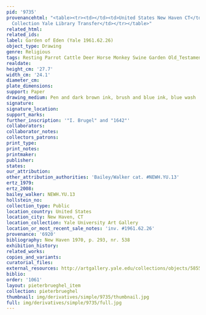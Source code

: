 ```yaml
---
pid: '9735'
provenancehtml: "<table><tr><td></td><td>United States New Haven CT</td><td>Egmont
  Collection Yale Library Transfer</td></tr></table>"
related_html:
related_ids:
label: Garden of Eden (Yale 1961.62.26)
object_type: Drawing
genre: Religious
tags: Resting Parrot Cattle Deer Horse Monkey Swine Garden Old_Testament Paradise
realdate:
height_cm: '27.7'
width_cm: '24.1'
diameter_cm:
plate_dimensions:
support: Paper
drawing_medium: Pen and dark brown ink, brush and blue ink, blue wash
signature:
signature_location:
support_marks:
further_inscription: '"I. Brugel" and "1642"'
collaborators:
collaborator_notes:
collectors_patrons:
print_type:
print_notes:
printmaker:
publisher:
states:
our_attribution:
other_attribution_authorities: 'Bailey/Walker cat. #NEWH.YU.13'
ertz_1979:
ertz_2008:
bailey_walker: NEWH.YU.13
hollstein_no:
collection_type: Public
location_country: United States
location_city: New Haven, CT
location_collection: Yale University Art Gallery
location_or_most_recent_sale_notes: 'inv. #1961.62.26'
provenance: '6920'
bibliography: New Haven 1970, p. 293, nr. 538
exhibition_history:
related_works:
copies_and_variants:
curatorial_files:
external_resources: http://artgallery.yale.edu/collections/objects/58558
biblio:
order: '1061'
layout: pieterbrueghel_item
collection: pieterbrueghel
thumbnail: img/derivatives/simple/9735/thumbnail.jpg
full: img/derivatives/simple/9735/full.jpg
---
```

